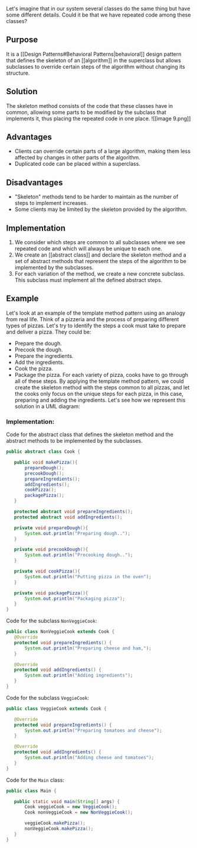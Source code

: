 Let's imagine that in our system several classes do the same thing but have some different details. Could it be that we have repeated code among these classes?
## Purpose
It is a [[Design Patterns#Behavioral Patterns|behavioral]] design pattern that defines the skeleton of an [[algorithm]] in the superclass but allows subclasses to override certain steps of the algorithm without changing its structure.
## Solution
The skeleton method consists of the code that these classes have in common, allowing some parts to be modified by the subclass that implements it, thus placing the repeated code in one place.
![[image 9.png]]
## Advantages
- Clients can override certain parts of a large algorithm, making them less affected by changes in other parts of the algorithm.
- Duplicated code can be placed within a superclass.
## Disadvantages
- "Skeleton" methods tend to be harder to maintain as the number of steps to implement increases.
- Some clients may be limited by the skeleton provided by the algorithm.
## Implementation
1. We consider which steps are common to all subclasses where we see repeated code and which will always be unique to each one.  
2. We create an [[abstract class]] and declare the skeleton method and a set of abstract methods that represent the steps of the algorithm to be implemented by the subclasses.  
3. For each variation of the method, we create a new concrete subclass. This subclass must implement all the defined abstract steps.
## Example
Let's look at an example of the template method pattern using an analogy from real life. Think of a pizzeria and the process of preparing different types of pizzas. Let's try to identify the steps a cook must take to prepare and deliver a pizza. They could be:
- Prepare the dough.
- Precook the dough.
- Prepare the ingredients.
- Add the ingredients.
- Cook the pizza.
- Package the pizza.
For each variety of pizza, cooks have to go through all of these steps. By applying the template method pattern, we could create the skeleton method with the steps common to all pizzas, and let the cooks only focus on the unique steps for each pizza, in this case, preparing and adding the ingredients. Let's see how we represent this solution in a UML diagram:
### Implementation:
Code for the abstract class that defines the skeleton method and the abstract methods to be implemented by the subclasses.
```java
public abstract class Cook {

   public void makePizza(){
       prepareDough();
       precookDough();
       prepareIngredients();
       addIngredients();
       cookPizza();
       packagePizza();
   }

   protected abstract void prepareIngredients();
   protected abstract void addIngredients();

   private void prepareDough(){
       System.out.println("Preparing dough..");
   }

   private void precookDough(){
       System.out.println("Precooking dough..");
   }

   private void cookPizza(){
       System.out.println("Putting pizza in the oven");
   }

   private void packagePizza(){
       System.out.println("Packaging pizza");
   }
}
```
Code for the subclass `NonVeggieCook`:
```java
public class NonVeggieCook extends Cook {
   @Override
   protected void prepareIngredients() {
       System.out.println("Preparing cheese and ham,");
   }

   @Override
   protected void addIngredients() {
       System.out.println("Adding ingredients");
   }
}
```
Code for the subclass `VeggieCook`:
```java
public class VeggieCook extends Cook {

   @Override
   protected void prepareIngredients() {
       System.out.println("Preparing tomatoes and cheese");
   }

   @Override
   protected void addIngredients() {
       System.out.println("Adding cheese and tomatoes");
   }
}
```
Code for the `Main` class:
```java
public class Main {

   public static void main(String[] args) {
       Cook veggieCook = new VeggieCook();
       Cook nonVeggieCook = new NonVeggieCook();

       veggieCook.makePizza();
       nonVeggieCook.makePizza();
   }
}
```